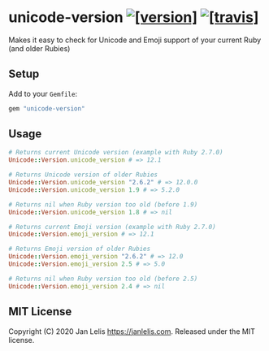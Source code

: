 # unicode-version [![[version]](https://badge.fury.io/rb/unicode-version.svg)](https://badge.fury.io/rb/unicode-version)  [![[travis]](https://travis-ci.org/janlelis/unicode-version.svg)](https://travis-ci.org/janlelis/unicode-version)

Makes it easy to check for Unicode and Emoji support of your current Ruby (and older Rubies)

## Setup

Add to your `Gemfile`:

```ruby
gem "unicode-version"
```

## Usage

```ruby
# Returns current Unicode version (example with Ruby 2.7.0)
Unicode::Version.unicode_version # => 12.1

# Returns Unicode version of older Rubies
Unicode::Version.unicode_version "2.6.2" # => 12.0.0
Unicode::Version.unicode_version 1.9 # => 5.2.0

# Returns nil when Ruby version too old (before 1.9)
Unicode::Version.unicode_version 1.8 # => nil

# Returns current Emoji version (example with Ruby 2.7.0)
Unicode::Version.emoji_version # => 12.1

# Returns Emoji version of older Rubies
Unicode::Version.emoji_version "2.6.2" # => 12.0
Unicode::Version.emoji_version 2.5 # => 5.0

# Returns nil when Ruby version too old (before 2.5)
Unicode::Version.emoji_version 2.4 # => nil
```

## MIT License

Copyright (C) 2020 Jan Lelis <https://janlelis.com>. Released under the MIT license.
